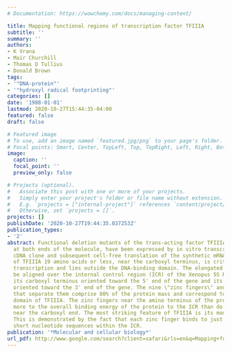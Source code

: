 ```yaml
---
# Documentation: https://wowchemy.com/docs/managing-content/

title: Mapping functional regions of transcription factor TFIIIA
subtitle: ''
summary: ''
authors:
- K Vrana
- Mair Churchill
- Thomas D Tullius
- Donald Brown
tags:
- '"DNA-protein"'
- '"hydroxyl radical footprinting"'
categories: []
date: '1988-01-01'
lastmod: 2020-10-27T15:44:35-04:00
featured: false
draft: false

# Featured image
# To use, add an image named `featured.jpg/png` to your page's folder.
# Focal points: Smart, Center, TopLeft, Top, TopRight, Left, Right, BottomLeft, Bottom, BottomRight.
image:
  caption: ''
  focal_point: ''
  preview_only: false

# Projects (optional).
#   Associate this post with one or more of your projects.
#   Simply enter your project's folder or file name without extension.
#   E.g. `projects = ["internal-project"]` references `content/project/deep-learning/index.md`.
#   Otherwise, set `projects = []`.
projects: []
publishDate: '2020-10-27T19:44:35.037253Z'
publication_types:
- '2'
abstract: Functional deletion mutants of the trans-acting factor TFIIIA, truncated
  at both ends of the molecule, have been expressed by in vitro transcription of a
  cDNA clone and subsequent cell-free translation of the synthetic mRNAs. A region
  of TFIIIA 19 amino acids or less, near the carboxyl terminus, is critical for maximal
  transcription and lies outside the DNA-binding domain. The elongated protein can
  be aligned over the internal control region (ICR) of the Xenopus 5S RNA gene with
  its carboxyl terminus oriented toward the 5' end of the gene and its amino terminus
  oriented toward the 3' end of the gene. The nine \"zinc fingers\" and the linkers
  that separate them comprise 80% of the protein mass and correspond to the DNA-binding
  domain of TFIIIA. The zinc fingers near the amino terminus of the protein contribute
  more to the overall binding energy of the protein to the ICR than do the zinc fingers
  near the carboxyl end. The most striking feature of TFIIIA is its modular structure.
  This is demonstrated by the fact that each zinc finger binds to just one of three
  short nucleotide sequences within the ICR.
publication: '*Molecular and cellular biology*'
url_pdf: http://www.google.com/search?client=safari&rls=en&q=Mapping+functional+regions+of+transcription+factor+TFIIIA&ie=UTF-8&oe=UTF-8
---
```

